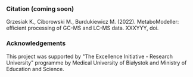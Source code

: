 ### Citation (coming soon)

Grzesiak K., Ciborowski M., Burdukiewicz M. (2022). MetaboModeller: efficient processing of GC-MS and LC-MS data. XXXYYY, doi.

### Acknowledgements

This project was supported by "The Excellence Initiative - Research University" programme by Medical University of Białystok and Ministry of Education and Science.

